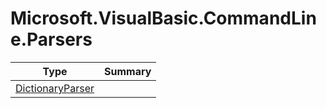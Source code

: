 ﻿
# Microsoft.VisualBasic.CommandLine.Parsers

|Type|Summary|
|----|-------|
|[DictionaryParser](./DictionaryParser.md)||


